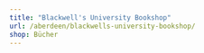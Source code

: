 ```yaml
---
title: "Blackwell's University Bookshop"
url: /aberdeen/blackwells-university-bookshop/
shop: Bücher
---
```

